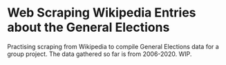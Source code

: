 # Web Scraping Wikipedia Entries about the General Elections 
Practising scraping from Wikipedia to compile General Elections data for a group project. The data gathered so far is from 2006-2020. WIP.
